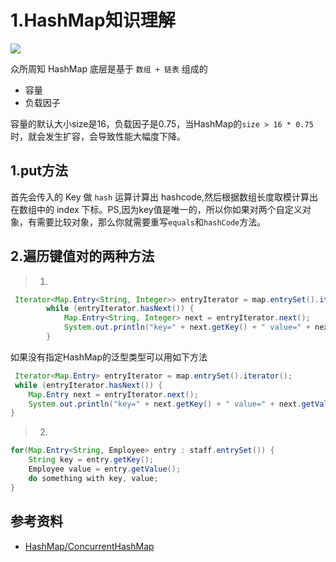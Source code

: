 # 1.HashMap知识理解

![](https://ws1.sinaimg.cn/large/006tNc79gy1ftiv16vu4aj30i30k4q47.jpg)

众所周知 HashMap 底层是基于 `数组 + 链表` 组成的

- 容量
- 负载因子

容量的默认大小size是16，负载因子是0.75，当HashMap的`size > 16 * 0.75` 时，就会发生扩容，会导致性能大幅度下降。 

## 1.put方法

首先会传入的 Key 做 `hash` 运算计算出 hashcode,然后根据数组长度取模计算出在数组中的 index 下标。PS,因为key值是唯一的，所以你如果对两个自定义对象，有需要比较对象，那么你就需要重写`equals`和`hashCode`方法。

## 2.遍历键值对的两种方法

> 1.
```java
 Iterator<Map.Entry<String, Integer>> entryIterator = map.entrySet().iterator();
        while (entryIterator.hasNext()) {
            Map.Entry<String, Integer> next = entryIterator.next();
            System.out.println("key=" + next.getKey() + " value=" + next.getValue());
        }
```

如果没有指定HashMap的泛型类型可以用如下方法
```java
 Iterator<Map.Entry> entryIterator = map.entrySet().iterator();
 while (entryIterator.hasNext()) {
    Map.Entry next = entryIterator.next();
    System.out.println("key=" + next.getKey() + " value=" + next.getValue());
}
```

> 2.
```java
for(Map.Entry<String, Employee> entry : staff.entrySet()) {
	String key = entry.getKey();
	Employee value = entry.getValue();
	do something with key, value;
}
```

## 参考资料

- [HashMap/ConcurrentHashMap](https://crossoverjie.top/2018/07/23/java-senior/ConcurrentHashMap/)
